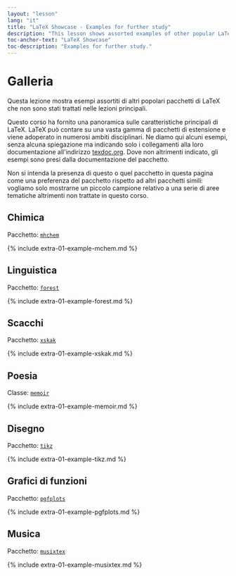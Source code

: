 ```yaml
---
layout: "lesson"
lang: "it"
title: "LaTeX Showcase - Examples for further study"
description: "This lesson shows assorted examples of other popular LaTeX packages that were not covered in the main lessons."
toc-anchor-text: "LaTeX Showcase"
toc-description: "Examples for further study."
---
```


# Galleria

<span
  class="summary">Questa lezione mostra esempi assortiti di altri popolari pacchetti di LaTeX che non sono stati trattati nelle lezioni principali.</span>

Questo corso ha fornito una panoramica sulle caratteristiche principali di LaTeX.
LaTeX può contare su una vasta gamma di pacchetti di estensione e viene adoperato 
in numerosi ambiti disciplinari.
Ne diamo qui alcuni esempi, senza alcuna spiegazione ma indicando solo i collegamenti 
alla loro documentazione all'indirizzo [texdoc.org](https://texdoc.org).
Dove non altrimenti indicato, gli esempi sono presi dalla documentazione del
pacchetto.

<p
  class="hint">Non si intenda la presenza di questo o quel pacchetto in questa pagina come una preferenza del pacchetto rispetto ad altri pacchetti simili: vogliamo solo mostrarne un piccolo campione relativo a una serie di aree tematiche altrimenti non trattate in questo corso.</p>

## Chimica

Pacchetto: [`mhchem`](https://texdoc.org/pkg/mhchem)

{% include extra-01-example-mchem.md %}

## Linguistica

Pacchetto: [`forest`](https://texdoc.org/pkg/forest)

{% include extra-01-example-forest.md %}

## Scacchi

<!-- not 2017 -->
Pacchetto: [`xskak`](https://texdoc.org/pkg/xskak)

{% include extra-01-example-xskak.md %}


## Poesia

Classe: [`memoir`](https://texdoc.org/pkg/memoir)

{% include extra-01-example-memoir.md %}


## Disegno
<!-- not 2017 -->
Pacchetto: [`tikz`](https://texdoc.org/pkg/tikz)


{% include extra-01-example-tikz.md %}


## Grafici di funzioni

Pacchetto: [`pgfplots`](https://texdoc.org/pkg/pgfplots)


{% include extra-01-example-pgfplots.md %}


## Musica

Pacchetto: [`musixtex`](https://texdoc.org/pkg/musixtex)



{% include extra-01-example-musixtex.md %}
